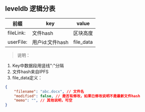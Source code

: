 ## leveldb 逻辑分表

| 前缀      | key             | value     |
| --------- | --------------- | --------- |
| fileLink: | 文件hash        | 区块高度  |
| userFile: | 用户id:文件hash | file_data |

> 说明：

1. Key中数据段用竖线":"分隔
2. 文件hash来自IPFS
3. file_data定义：

```json
{
	"filename": "abc.docx", // 文件名
	"modified": false, // 是否有修改，如果已修改说明不是最新文件hash
    "memo": "", // 其他说明，可空
}
```

